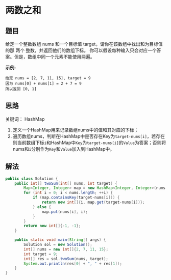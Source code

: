 # 两数之和

## 题目
给定一个整数数组 nums 和一个目标值 target，请你在该数组中找出和为目标值的那 两个 整数，并返回他们的数组下标。
你可以假设每种输入只会对应一个答案。但是，数组中同一个元素不能使用两遍。

**示例:**

```
给定 nums = [2, 7, 11, 15], target = 9
因为 nums[0] + nums[1] = 2 + 7 = 9
所以返回 [0, 1]
```

## 思路

关键词： HashMap

1. 定义一个HashMap用来记录数组nums中的值和其对应的下标；
2. 遍历数组nums，判断在HashMap中是否存在Key为`target-nums[i]`，若存在则当前数组下标`i`和HashMap中`Key`为`target-nums[i]`的`Value`为答案；否则将nums和`i`分别作为`Key`和`Value`加入到HashMap中。

## 解法

```java
public class Solution {
    public int[] twoSum(int[] nums, int target) {
        Map<Integer, Integer> map = new HashMap<Integer, Integer>(nums.length);
        for (int i = 0; i < nums.length; ++i) {
            if (map.containsKey(target-nums[i])) {
                return new int[]{i, map.get(target-nums[i])};
            } else {
                map.put(nums[i], i);
            }
        }
        return new int[]{-1, -1};
    }

    public static void main(String[] args) {
        Solution sol = new Solution();
        int[] nums = new int[]{2, 7, 11, 15};
        int target = 9;
        int[] res = sol.twoSum(nums, target);
        System.out.println(res[0] + ", " + res[1]);
    }
}
```

